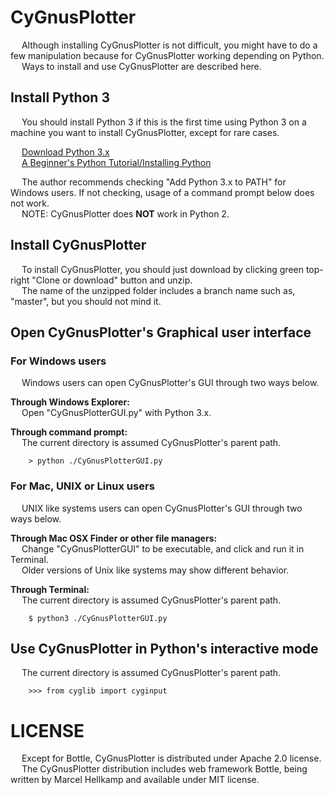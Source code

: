 # CyGnusPlotter

&emsp; Although installing CyGnusPlotter is not difficult, you might have to do a few manipulation because for CyGnusPlotter working depending on Python.  
&emsp; Ways to install and use CyGnusPlotter are described here.

## Install Python 3

&emsp; You should install Python 3 if this is the first time using Python 3 on a machine you want to install CyGnusPlotter, except for rare cases.

&emsp; [Download Python 3.x](https://www.python.org/)  
&emsp; [A Beginner's Python Tutorial/Installing Python](https://en.wikibooks.org/wiki/A_Beginner%27s_Python_Tutorial/Installing_Python)  

&emsp; The author recommends checking "Add Python 3.x to PATH" for Windows users. If not checking, usage of a command prompt below does not work.  
&emsp; NOTE: CyGnusPlotter does **NOT** work in Python 2.  

## Install CyGnusPlotter
&emsp; To install CyGnusPlotter, you should just download by clicking green top-right "Clone or download" button and unzip.  
&emsp; The name of the unzipped folder includes a branch name such as, "master", but you should not mind it.  

## Open CyGnusPlotter's Graphical user interface

### For Windows users
&emsp; Windows users can open CyGnusPlotter's GUI through two ways below.  
  
**Through Windows Explorer:**  
&emsp; Open "CyGnusPlotterGUI.py" with Python 3.x.  
  
**Through command prompt:**  
&emsp; The current directory is assumed CyGnusPlotter's parent path.
~~~
    > python ./CyGnusPlotterGUI.py
~~~
  

### For Mac, UNIX or Linux users
&emsp; UNIX like systems users can open CyGnusPlotter's GUI through two ways below.  
  
**Through Mac OSX Finder or other file managers:**  
&emsp; Change "CyGnusPlotterGUI" to be executable, and click and run it in Terminal.  
&emsp; Older versions of Unix like systems may show different behavior.  


**Through Terminal:**  
&emsp; The current directory is assumed CyGnusPlotter's parent path.
~~~
    $ python3 ./CyGnusPlotterGUI.py
~~~
  

## Use CyGnusPlotter in Python's interactive mode
&emsp; The current directory is assumed CyGnusPlotter's parent path.
~~~
    >>> from cyglib import cyginput
~~~



# LICENSE
&emsp; Except for Bottle, CyGnusPlotter is distributed under Apache 2.0 license.  
&emsp; The CyGnusPlotter distribution includes web framework Bottle, being written by Marcel Hellkamp and available under MIT license.
